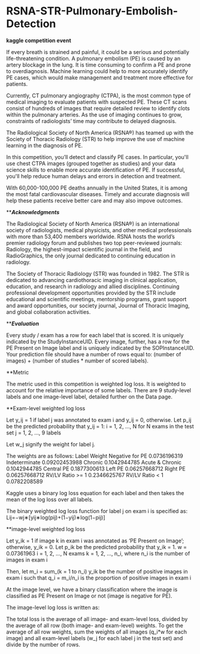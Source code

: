 # RSNA-STR-Pulmonary-Embolish-Detection
**kaggle competition event**

If every breath is strained and painful, it could be a serious and potentially life-threatening condition. A pulmonary embolism (PE) is caused by an artery blockage in the lung. It is time consuming to confirm a PE and prone to overdiagnosis. Machine learning could help to more accurately identify PE cases, which would make management and treatment more effective for patients.

Currently, CT pulmonary angiography (CTPA), is the most common type of medical imaging to evaluate patients with suspected PE. These CT scans consist of hundreds of images that require detailed review to identify clots within the pulmonary arteries. As the use of imaging continues to grow, constraints of radiologists’ time may contribute to delayed diagnosis.

The Radiological Society of North America (RSNA®) has teamed up with the Society of Thoracic Radiology (STR) to help improve the use of machine learning in the diagnosis of PE.

In this competition, you’ll detect and classify PE cases. In particular, you'll use chest CTPA images (grouped together as studies) and your data science skills to enable more accurate identification of PE. If successful, you'll help reduce human delays and errors in detection and treatment.

With 60,000-100,000 PE deaths annually in the United States, it is among the most fatal cardiovascular diseases. Timely and accurate diagnosis will help these patients receive better care and may also impove outcomes.

*****Acknowledgments***

The Radiological Society of North America (RSNA®) is an international society of radiologists, medical physicists, and other medical professionals with more than 53,400 members worldwide. RSNA hosts the world’s premier radiology forum and publishes two top peer-reviewed journals: Radiology, the highest-impact scientific journal in the field, and RadioGraphics, the only journal dedicated to continuing education in radiology.

The Society of Thoracic Radiology (STR) was founded in 1982. The STR is dedicated to advancing cardiothoracic imaging in clinical application, education, and research in radiology and allied disciplines. Continuing professional development opportunities provided by the STR include educational and scientific meetings, mentorship programs, grant support and award opportunities, our society journal, Journal of Thoracic Imaging, and global collaboration activities.

*****Evaluation***

Every study / exam has a row for each label that is scored. It is uniquely indicated by the StudyInstanceUID. Every image, further, has a row for the PE Present on Image label and is uniquely indicated by the SOPInstanceUID. Your prediction file should have a number of rows equal to: (number of images) + (number of studies * number of scored labels).

**Metric

The metric used in this competition is weighted log loss. It is weighted to account for the relative importance of some labels. There are 9 study-level labels and one image-level label, detailed further on the Data page.

**Exam-level weighted log loss

Let y_ij = 1 if label j was annotated to exam i and y_ij = 0, otherwise. Let p_ij be the predicted probability that y_ij = 1:
i = 1, 2, …, N for N exams in the test set
j = 1, 2, …, 9 labels

Let w_j signify the weight for label j.

The weights are as follows:
Label 	Weight
Negative for PE 	0.0736196319
Indeterminate 	0.09202453988
Chronic 	0.1042944785
Acute & Chronic 	0.1042944785
Central PE 	0.1877300613
Left PE 	0.06257668712
Right PE 	0.06257668712
RV/LV Ratio >= 1 	0.2346625767
RV/LV Ratio < 1 	0.0782208589

Kaggle uses a binary log loss equation for each label and then takes the mean of the log loss over all labels.

The binary weighted log loss function for label j on exam i is specified as:
Lij=−wj∗[yij∗log(pij)+(1−yij)∗log(1−pij)]

**image-level weighted log loss

Let y_ik = 1 if image k in exam i was annotated as ‘PE Present on Image’; otherwise, y_ik = 0.
Let p_ik be the predicted probability that y_ik = 1.
w = 0.07361963
i = 1, 2, …, N exams
k = 1, 2, …, n_i, where n_i is the number of images in exam i

Then, let m_i = sum_(k = 1 to n_i) y_ik be the number of positive images in exam i such that
q_i = m_i/n_i is the proportion of positive images in exam i

At the image level, we have a binary classification where the image is classified as PE Present on Image or not (image is negative for PE).

The image-level log loss is written as:

The total loss is the average of all image- and exam-level loss, divided by the average of all row (both image- and exam-level) weights. To get the average of all row weights, sum the weights of all images (q_i*w for each image) and all exam-level labels (w_j for each label j in the test set) and divide by the number of rows.
